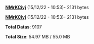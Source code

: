 [**NMrKCivj**](/data/NMrKCivj.txt) (15/12/22 - 10:53)- 2131 bytes

[**NMrKCivj**](/data/NMrKCivj.txt) (15/12/22 - 10:53)- 2131 bytes

**Total Datas**: 9107

**Total Size**: 54.97 MB / 55.0 MB